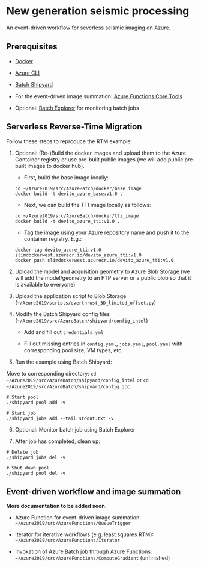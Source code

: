 # New generation seismic processing

An event-driven workflow for severless seismic imaging on Azure.

## Prerequisites

- [Docker](https://www.docker.com/products/docker-desktop)

- [Azure CLI](https://docs.microsoft.com/en-us/cli/azure/install-azure-cli?view=azure-cli-latest)

- [Batch Shipyard](https://github.com/Azure/batch-shipyard)

- For the event-driven image summation: [Azure Functions Core Tools](https://docs.microsoft.com/en-us/azure/azure-functions/functions-run-local#v2)

- Optional: [Batch Explorer](https://azure.github.io/BatchExplorer/) for monitoring batch jobs


## Serverless Reverse-Time Migration

Follow these steps to reproduce the RTM example:

 1. Optional: (Re-)Build the docker images and upload them to the Azure Container registry or use pre-built public images (we will add public pre-built images to docker hub).
    
     - First, build the base image locally:

     ``` 
     cd ~/Azure2019/src/AzureBatch/docker/base_image
     docker build -t devito_azure_base:v1.0 .
     ```

    - Next, we can build the TTI image locally as follows:

     ``` 
     cd ~/Azure2019/src/AzureBatch/docker/tti_image
     docker build -t devito_azure_tti:v1.0 .
     ```

    - Tag the image using your Azure repository name and push it to the container registry. E.g.:

     ```
     docker tag devito_azure_tti:v1.0 slimdockerwest.azurecr.io/devito_azure_tti:v1.0
     docker push slimdockerwest.azurecr.io/devito_azure_tti:v1.0

     ```

 2. Upload the model and acquisition geometry to Azure Blob Storage (we will add the model/geometry to an FTP server or a public blob so that it is available to everyone)

 3. Upload the application script to Blob Storage (`~/Azure2019/scripts/overthrust_3D_limited_offset.py`)

 4. Modify the Batch Shipyard config files (`~/Azure2019/src/AzureBatch/shipyard/config_intel`)

     - Add and fill out `credentials.yml`

     - Fill out missing entries in `config.yaml`, `jobs.yaml`, `pool.yaml` with corresponding pool size, VM types, etc.


5. Run the example using Batch Shipyard:

Move to corresponding directory: `cd ~/Azure2019/src/AzureBatch/shipyard/config_intel` or `cd ~/Azure2019/src/AzureBatch/shipyard/config_gcc`.

```
# Start pool
./shipyard pool add -v
￼
# Start job
./shipyard jobs add --tail stdout.txt -v
```

6. Optional: Monitor batch job using Batch Explorer


7. After job has completed, clean up:

```
# Delete job
./shipyard jobs del -v

# Shut down pool
./shipyard pool del -v
```

## Event-driven workflow and image summation

**More documentation to be added soon.**

 - Azure Function for event-driven image summation:  `~/Azure2019/src/AzureFunctions/QueueTrigger`

 - Iterator for iterative workflows (e.g. least squares RTM): `~/Azure2019/src/AzureFunctions/Iterator`
 
 - Invokation of Azure Batch job through Azure Functions: `~/Azure2019/src/AzureFunctions/ComputeGradient` (unfinished)

